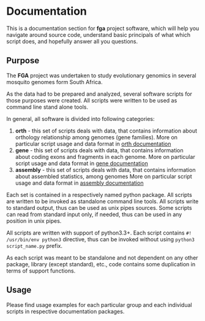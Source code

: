 # Documentation

This is a documentation section for **fga** project software, which will help you navigate around source code,
understand basic principals of what which script does, and hopefully answer all you questions.

## Purpose

The **FGA** project was undertaken to study evolutionary genomics in several mosquito genomes form South Africa.

As the data had to be prepared and analyzed, several software scripts for those purposes were created. All scripts
were written to be used as command line stand alone tools.

In general, all software is divided into following categories:

1. **orth** - this set of scripts deals with data, that contains information about orthology relationship among genomes
    (gene families). More on particular script usage and data format in [orth documentation][1]
2. **gene** - this set of scripts deals with data, that contains information about coding exons and fragments in each
    genome. More on particular script usage and data format in [gene documentation][2]
3. **assembly** - this set of scripts deals with data, that contains information about assembled statistics, among genomes
    More on particular script usage and data format in [assembly documentation][3]

Each set is contained in a respectively named python package. All scripts are written to be invoked as standalone command
line tools. All scripts write to standard output, thus can be used as unix pipes sources. Some scripts can read from standard
input only, if needed, thus can be used in any position in unix pipes.

All scripts are written with support of python3.3+. Each script contains ``#! /usr/bin/env python3`` directive, thus can be
invoked without using ``python3 script_name.py`` prefix.

As each script was meant to be standalone and not dependent on any other package, library (except standard), etc., code
contains some duplication in terms of support functions.

## Usage

Please find usage examples for each particular group and each individual scripts in respective documentation packages.

[1]:https://github.com/sergey-aganezov-jr/fga/tree/master/docs/orth
[2]:https://github.com/sergey-aganezov-jr/fga/tree/master/docs/gene
[3]:https://github.com/sergey-aganezov-jr/fga/tree/master/docs/assembly